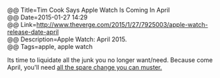 @@ Title=Tim Cook Says Apple Watch Is Coming In April  
@@ Date=2015-01-27 14:29  
@@ Link=http://www.theverge.com/2015/1/27/7925003/apple-watch-release-date-april  
@@ Description=Apple Watch: April 2015.  
@@ Tags=apple, apple watch  

Its time to liquidate all the junk you no longer want/need. Because come April, you'll need [all the spare change you can muster.](http://daringfireball.net/2014/09/apple_watch)